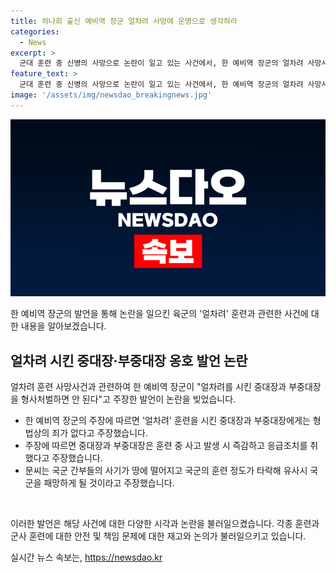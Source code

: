 ```yaml
---
title: 하나회 출신 예비역 장군 얼차려 사망에 운명으로 생각하라
categories:
  - News
excerpt: >
  군대 훈련 중 신병의 사망으로 논란이 일고 있는 사건에서, 한 예비역 장군의 얼차려 사망사건에 대한 발언이 논란을 불러일으키고 있다. 해당 예비역 장군은 중대장과 부중대장을 형사처벌하는 것을 반대하며 군대 훈련이 소홀했다는 주장을 펼치고 있다. 또한, 군인권센터에 대한 비판과 함께 훈련 간부들의 무죄를 주장하고 있으며, 이에 대한 논란이 계속되고 있다. 해당 사건은 훈련 중인 훈련병이 사망한 뒤에도 논란이 남아있으며, 관련된 장교와 부대장들의 책임에 대한 논의가 계속될 전망이다.
feature_text: >
  군대 훈련 중 신병의 사망으로 논란이 일고 있는 사건에서, 한 예비역 장군의 얼차려 사망사건에 대한 발언이 논란을 불러일으키고 있다. 해당 예비역 장군은 중대장과 부중대장을 형사처벌하는 것을 반대하며 군대 훈련이 소홀했다는 주장을 펼치고 있다. 또한, 군인권센터에 대한 비판과 함께 훈련 간부들의 무죄를 주장하고 있으며, 이에 대한 논란이 계속되고 있다. 해당 사건은 훈련 중인 훈련병이 사망한 뒤에도 논란이 남아있으며, 관련된 장교와 부대장들의 책임에 대한 논의가 계속될 전망이다.
image: '/assets/img/newsdao_breakingnews.jpg'
---
```


<p><img src="/assets/img/newsdao_breakingnews.jpg" alt="implanttips 속보" /></p>

<p>한 예비역 장군의 발언을 통해 논란을 일으킨 육군의 '얼차려' 훈련과 관련한 사건에 대한 내용을 알아보겠습니다.</p>

<h2 data-ke-size="size26">얼차려 시킨 중대장·부중대장 옹호 발언 논란</h2>

<p>얼차려 훈련 사망사건과 관련하여 한 예비역 장군이 "얼차려를 시킨 중대장과 부중대장을 형사처벌하면 안 된다"고 주장한 발언이 논란을 빚었습니다.</p>

<ul>
  <li>한 예비역 장군의 주장에 따르면 '얼차려' 훈련을 시킨 중대장과 부중대장에게는 형법상의 죄가 없다고 주장했습니다.</li>
  <li>주장에 따르면 중대장과 부중대장은 훈련 중 사고 발생 시 즉감하고 응급조치를 취했다고 주장했습니다.</li>
  <li>문씨는 국군 간부들의 사기가 땅에 떨어지고 국군의 훈련 정도가 타락해 유사시 국군을 패망하게 될 것이라고 주장했습니다.</li>
</ul>

<p data-ke-size="size16">&nbsp;</p>

<p>이러한 발언은 해당 사건에 대한 다양한 시각과 논란을 불러일으켰습니다. 각종 훈련과 군사 훈련에 대한 안전 및 책임 문제에 대한 재고와 논의가 불러일으키고 있습니다.</p>
실시간 뉴스 속보는, <a href="https://newsdao.kr" rel="dofollow">https://newsdao.kr</a>


